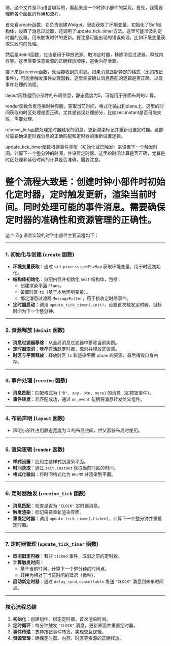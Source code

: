 嗯，这个文件是Zig语言编写的，看起来是一个时钟小部件的实现。首先，我需要理解各个函数的作用和流程。

首先看create函数，它负责创建Widget。里面获取了环境变量，初始化了Self结构体，设置了消息过滤器，还调用了update_tick_timer方法。这里可能涉及到定时器的设置，用来触发时钟的更新。要注意可能出现的错误处理，比如环境变量获取失败时的处理。

然后是deinit函数，应该是用于释放资源。取消定时器，移除消息过滤器，释放内存等。这里需要注意资源的正确释放顺序，避免内存泄漏。

接下来是receive函数，处理接收到的消息。如果消息匹配特定的格式（比如按钮事件），可能会触发事件处理函数。这里需要确认消息匹配的逻辑是否正确，以及事件处理的流程。

layout函数返回小部件的布局信息，静态宽度为5，可能用于界面布局的计算。

render函数负责渲染时钟界面。获取当前时间，格式化输出到plane上。这里的时间获取和时区处理是否正确，尤其是错误处理部分，比如zeit.instant是否可能失败，需要处理。

receive_tick函数处理定时器触发的消息，更新渲染标记并重新设置定时器。这部分需要确保定时器消息的正确匹配和定时器的重新设置逻辑。

update_tick_timer函数根据事件类型（初始化或已触发）来设置下一个触发时间。计算下一个整分钟的时间，并设置定时器。这里的时间计算是否正确，尤其是时区处理和延迟时间的计算是否准确，需要注意。

整个流程大致是：创建时钟小部件时初始化定时器，定时触发更新，渲染当前时间。同时处理可能的事件消息。需要确保定时器的准确性和资源管理的正确性。
================================================
这个 Zig 语言实现的时钟小部件主要流程如下：

---

### **1. 初始化与创建 (`create` 函数)**
- **环境变量获取**：通过 `std.process.getEnvMap` 获取环境变量，用于时区初始化。
- **结构体初始化**：分配内存并初始化 `Self` 结构体，包括：
  - 创建渲染平面 `Plane`。
  - 设置时区 `tz`（基于本地环境变量）。
  - 绑定消息过滤器 `MessageFilter`，用于接收定时器事件。
- **定时器启动**：调用 `update_tick_timer(.init)`，设置首次触发定时器，目标时间为下一个整分钟。

---

### **2. 资源释放 (`deinit` 函数)**
- **消息过滤器移除**：从全局消息过滤器中移除当前实例。
- **定时器取消**：若存在活跃定时器，取消并释放其资源。
- **时区与平面释放**：释放时区 `tz` 和渲染平面 `plane` 的资源，最后销毁自身内存。

---

### **3. 事件处理 (`receive` 函数)**
- **消息匹配**：匹配格式为 `["D", any, btn, more]` 的消息（如按钮事件）。
- **事件转发**：若匹配成功，通过 `on_event` 句柄将消息转发给父组件。

---

### **4. 布局声明 (`layout` 函数)**
- 声明小部件占用静态宽度为 5 的布局空间，供父容器布局时使用。

---

### **5. 渲染逻辑 (`render` 函数)**
- **样式设置**：应用主题样式到渲染平面。
- **时间获取**：通过 `zeit.instant` 获取当前时区的时间。
- **格式化输出**：将时间格式化为 `HH:MM` 并渲染到平面。

---

### **6. 定时器触发 (`receive_tick` 函数)**
- **消息匹配**：检查是否为 `"CLOCK"` 定时器消息。
- **触发渲染**：标记需要重新渲染界面。
- **重置定时器**：调用 `update_tick_timer(.ticked)`，计算下一个整分钟并重启定时器。

---

### **7. 定时器管理 (`update_tick_timer` 函数)**
- **取消旧定时器**：若非 `ticked` 事件，取消之前的定时器。
- **计算触发时间**：
  - 基于当前时间，计算下一个整分钟的时间点。
  - 转换为相对于当前时间的延迟（微秒）。
- **启动新定时器**：通过 `delay_send_cancellable` 发送 `"CLOCK"` 消息到未来时间点。

---

### **核心流程总结**
1. **初始化**：创建组件、绑定定时器，首次渲染时间。
2. **定时循环**：每分钟触发 `"CLOCK"` 消息，更新界面并重置定时器。
3. **事件传递**：支持按钮事件转发，实现交互逻辑。
4. **资源管理**：确保定时器、内存、时区等资源的正确释放。